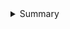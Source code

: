 <details>
<summary>Summary</summary>
<br />

* Something   
* Something   
* Something   

</details>
